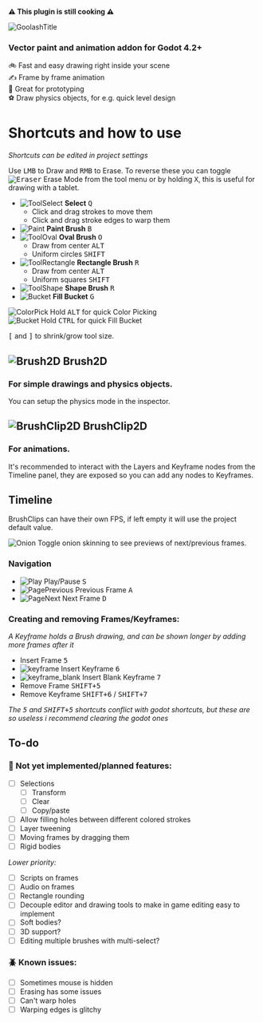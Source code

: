 **⚠️ This plugin is still cooking ⚠️**


![GoolashTitle](https://github.com/GuyUnger/Goolash/assets/7023847/0843ade0-ae36-4444-99a1-b96f3c4ae770)

### Vector paint and animation addon for Godot 4.2+

  🚲 Fast and easy drawing right inside your scene  
  ✍️ Frame by frame animation  
  🧪 Great for prototyping  
  ⚽ Draw physics objects, for e.g. quick level design


# Shortcuts and how to use
*Shortcuts can be edited in project settings*

Use <kbd>LMB</kbd> to Draw and <kbd>RMB</kbd> to Erase. To reverse these you can toggle <kbd>![Eraser](https://github.com/GuyUnger/Goolash/assets/7023847/4fd35a9b-2e60-4d92-91dd-1e3cd6de3ff2)</kbd> Erase Mode from the tool menu or by holding <kbd>X</kbd>, this is useful for drawing with a tablet.

- ![ToolSelect](https://github.com/GuyUnger/Goolash/assets/7023847/4eb3842f-a2cc-4115-ba44-3facb1f1e311) **Select** <kbd>Q</kbd>
  - Click and drag strokes to move them
  - Click and drag stroke edges to warp them
- ![Paint](https://github.com/GuyUnger/Goolash/assets/7023847/23864ec6-a544-4cf4-883a-f6830840a56e) **Paint Brush** <kbd>B</kbd>
- ![ToolOval](https://github.com/GuyUnger/Goolash/assets/7023847/50b85d2d-c17e-442c-a370-1a2dc92d1e59) **Oval Brush** <kbd>O</kbd>
   - Draw from center <kbd>ALT</kbd>
   - Uniform circles <kbd>SHIFT</kbd>
- ![ToolRectangle](https://github.com/GuyUnger/Goolash/assets/7023847/677133f1-2f40-4695-bed8-e708ad9c41f0) **Rectangle Brush** <kbd>R</kbd>
   - Draw from center <kbd>ALT</kbd>
   - Uniform squares <kbd>SHIFT</kbd>
- ![ToolShape](https://github.com/GuyUnger/Goolash/assets/7023847/81173c1b-10cb-475a-9fcf-0e66319a9318) **Shape Brush** <kbd>R</kbd>
- ![Bucket](https://github.com/GuyUnger/Goolash/assets/7023847/d6b8d845-4ad5-457f-832a-2b3f6c1937f0) **Fill Bucket** <kbd>G</kbd>

![ColorPick](https://github.com/GuyUnger/Goolash/assets/7023847/298b90f9-3bfd-47a9-8da2-e418ea952d99) Hold <kbd>ALT</kbd> for quick Color Picking  
![Bucket](https://github.com/GuyUnger/Goolash/assets/7023847/d6b8d845-4ad5-457f-832a-2b3f6c1937f0) Hold <kbd>CTRL</kbd> for quick Fill Bucket  

<kbd>[</kbd> and <kbd>]</kbd> to shrink/grow tool size.

## ![Brush2D](https://github.com/GuyUnger/Goolash/assets/7023847/733e6067-de70-457d-8ea5-752eb3c3399d) Brush2D
### For simple drawings and physics objects.

You can setup the physics mode in the inspector.

## ![BrushClip2D](https://github.com/GuyUnger/Goolash/assets/7023847/1804c5d6-831e-4b21-b4bf-7842e6563ca6) BrushClip2D
### For animations.
It's recommended to interact with the Layers and Keyframe nodes from the Timeline panel, they are exposed so you can add any nodes to Keyframes.

## Timeline
BrushClips can have their own FPS, if left empty it will use the project default value.

![Onion](https://github.com/GuyUnger/Goolash/assets/7023847/f6701b01-a758-4bb0-8a4e-6a42c6e5937d) Toggle onion skinning to see previews of next/previous frames.

### Navigation
- ![Play](https://github.com/GuyUnger/Goolash/assets/7023847/1ce3bef7-b00e-4efe-b6e0-210a211360fa) Play/Pause <kbd>S</kbd>
- ![PagePrevious](https://github.com/GuyUnger/Goolash/assets/7023847/ee053bb3-538d-4b41-9932-148d8ba83f8d) Previous Frame <kbd>A</kbd>
- ![PageNext](https://github.com/GuyUnger/Goolash/assets/7023847/6ef4e6dd-f462-49f1-8834-12fe982aee57) Next Frame <kbd>D</kbd>

### Creating and removing Frames/Keyframes:
*A Keyframe holds a Brush drawing, and can be shown longer by adding more frames after it*
- Insert Frame <kbd>5</kbd>
- ![keyframe](https://github.com/GuyUnger/Goolash/assets/7023847/b3622783-b352-4f90-be0d-ca29c53f9f9c) Insert Keyframe <kbd>6</kbd>
- ![keyframe_blank](https://github.com/GuyUnger/Goolash/assets/7023847/24c50233-57cd-455a-88cf-b5bbaf4274ca) Insert Blank Keyframe <kbd>7</kbd>
- Remove Frame <kbd>SHIFT+5</kbd>
- Remove Keyframe <kbd>SHIFT+6</kbd> / <kbd>SHIFT+7</kbd>


*The <kbd>5</kbd> and <kbd>SHIFT+5</kbd> shortcuts conflict with godot shortcuts, but these are so useless i recommend clearing the godot ones*

## To-do
### 📝 Not yet implemented/planned features:
- [ ] Selections
  - [ ] Transform
  - [ ] Clear
  - [ ] Copy/paste
- [ ] Allow filling holes between different colored strokes
- [ ] Layer tweening
- [ ] Moving frames by dragging them
- [ ] Rigid bodies

*Lower priority:*
- [ ] Scripts on frames
- [ ] Audio on frames
- [ ] Rectangle rounding
- [ ] Decouple editor and drawing tools to make in game editing easy to implement
- [ ] Soft bodies?
- [ ] 3D support?
- [ ] Editing multiple brushes with multi-select?

### 🪲 Known issues:
- [ ] Sometimes mouse is hidden
- [ ] Erasing has some issues
- [ ] Can't warp holes
- [ ] Warping edges is glitchy
